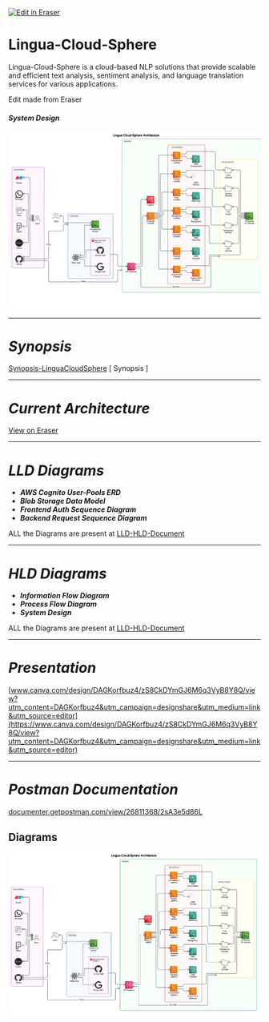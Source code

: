 <p><a target="_blank" href="https://app.eraser.io/workspace/dt7Phvkj2Gc2r9r2b6AR" id="edit-in-eraser-github-link"><img alt="Edit in Eraser" src="https://firebasestorage.googleapis.com/v0/b/second-petal-295822.appspot.com/o/images%2Fgithub%2FOpen%20in%20Eraser.svg?alt=media&amp;token=968381c8-a7e7-472a-8ed6-4a6626da5501"></a></p>

# **Lingua-Cloud-Sphere**
Lingua-Cloud-Sphere is a cloud-based NLP solutions that provide scalable and efficient text analysis, sentiment analysis, and language translation services for various applications.

Edit made from Eraser



#### _**System Design**_
![Figure 7](/.eraser/dt7Phvkj2Gc2r9r2b6AR___6Ww8hrtkmQbCnRHKqyf4D7Vv51M2___---figure---EnSZ1TmQi8Rz0cOKXvINU---figure---7K72H1ytV86AAVKNNIiunA.png "Figure 7")



---

# _**Synopsis**_
[﻿Synopsis-LinguaCloudSphere](https://app.eraser.io/workspace/KdmznEp53HlvdGcB2N2O) [ Synopsis ]

---

# _**Current Architecture**_
[﻿View on Eraser](https://app.eraser.io/workspace/dt7Phvkj2Gc2r9r2b6AR?elements=H036hiNq0ZwuHjHuQVoNCw) 

---

# _**LLD Diagrams**_


- _**AWS Cognito User-Pools ERD**_
- _**Blob Storage Data Model**_ 
- _**Frontend Auth Sequence Diagram**_
- _**Backend Request Sequence Diagram**_


ALL the Diagrams are present at [﻿LLD-HLD-Document](https://app.eraser.io/workspace/xDlTUArxvInA1UnMiYa8) 

---

# _**HLD Diagrams**_
- _**Information Flow Diagram**_
- _**Process Flow Diagram**_
- _**System Design**_


ALL the Diagrams are present at [﻿LLD-HLD-Document](https://app.eraser.io/workspace/xDlTUArxvInA1UnMiYa8) 

---

# _**Presentation**_


[﻿www.canva.com/design/DAGKorfbuz4/zS8CkDYmGJ6M6q3VyB8Y8Q/view?utm_content=DAGKorfbuz4&utm_campaign=designshare&utm_medium=link&utm_source=editor](https://www.canva.com/design/DAGKorfbuz4/zS8CkDYmGJ6M6q3VyB8Y8Q/view?utm_content=DAGKorfbuz4&utm_campaign=designshare&utm_medium=link&utm_source=editor) 

---

# _**Postman Documentation**_


[﻿documenter.getpostman.com/view/26811368/2sA3e5d86L](https://documenter.getpostman.com/view/26811368/2sA3e5d86L) 




<!-- eraser-additional-content -->
## Diagrams
<!-- eraser-additional-files -->
<a href="/README-Lingua-Cloud-Sphere Architecture-1.eraserdiagram" data-element-id="6MSQtqk73MSMgZk9rjMby"><img src="/.eraser/dt7Phvkj2Gc2r9r2b6AR___6Ww8hrtkmQbCnRHKqyf4D7Vv51M2___---diagram----44b416072d3c0729dd91efd574f5b26e-Lingua-Cloud-Sphere-Architecture.png" alt="" data-element-id="6MSQtqk73MSMgZk9rjMby" /></a>
<!-- end-eraser-additional-files -->
<!-- end-eraser-additional-content -->
<!--- Eraser file: https://app.eraser.io/workspace/dt7Phvkj2Gc2r9r2b6AR --->